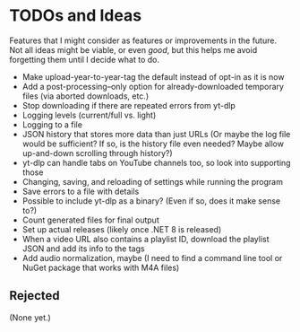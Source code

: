 # TODOs and Ideas

Features that I might consider as features or improvements in the future. Not all ideas might be viable, or even _good_, but this helps me avoid forgetting them until I decide what to do.

- Make upload-year-to-year-tag the default instead of opt-in as it is now
- Add a post-processing–only option for already-downloaded temporary files (via aborted downloads, etc.)
- Stop downloading if there are repeated errors from yt-dlp
- Logging levels (current/full vs. light)
- Logging to a file
- JSON history that stores more data than just URLs (Or maybe the log file would be sufficient? If so, is the history file even needed? Maybe allow up-and-down scrolling through history?)
- yt-dlp can handle tabs on YouTube channels too, so look into supporting those
- Changing, saving, and reloading of settings while running the program
- Save errors to a file with details
- Possible to include yt-dlp as a binary? (Even if so, does it make sense to?)
- Count generated files for final output
- Set up actual releases (likely once .NET 8 is released)
- When a video URL also contains a playlist ID, download the playlist JSON and add its info to the tags
- Add audio normalization, maybe (I need to find a command line tool or NuGet package that works with M4A files)

## Rejected

(None yet.)
